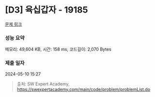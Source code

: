 # [D3] 육십갑자 - 19185 

[문제 링크](https://swexpertacademy.com/main/code/problem/problemDetail.do?contestProbId=AYzIZNkq-v4DFAQ9) 

### 성능 요약

메모리: 49,604 KB, 시간: 158 ms, 코드길이: 2,070 Bytes

### 제출 일자

2024-05-10 15:27



> 출처: SW Expert Academy, https://swexpertacademy.com/main/code/problem/problemList.do